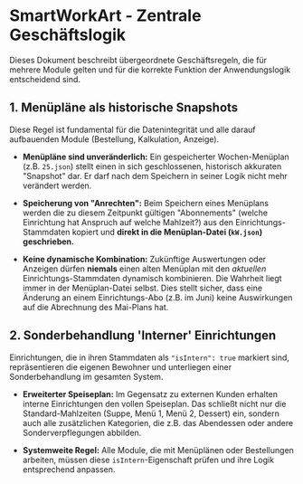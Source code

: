 # SmartWorkArt - Zentrale Geschäftslogik

Dieses Dokument beschreibt übergeordnete Geschäftsregeln, die für mehrere Module gelten und für die korrekte Funktion der Anwendungslogik entscheidend sind.

## 1. Menüpläne als historische Snapshots

Diese Regel ist fundamental für die Datenintegrität und alle darauf aufbauenden Module (Bestellung, Kalkulation, Anzeige).

-   **Menüpläne sind unveränderlich:** Ein gespeicherter Wochen-Menüplan (z.B. `25.json`) stellt einen in sich geschlossenen, historisch akkuraten "Snapshot" dar. Er darf nach dem Speichern in seiner Logik nicht mehr verändert werden.

-   **Speicherung von "Anrechten":** Beim Speichern eines Menüplans werden die zu diesem Zeitpunkt gültigen "Abonnements" (welche Einrichtung hat Anspruch auf welche Mahlzeit?) aus den Einrichtungs-Stammdaten kopiert und **direkt in die Menüplan-Datei (`kW.json`) geschrieben.**

-   **Keine dynamische Kombination:** Zukünftige Auswertungen oder Anzeigen dürfen **niemals** einen alten Menüplan mit den *aktuellen* Einrichtungs-Stammdaten dynamisch kombinieren. Die Wahrheit liegt immer in der Menüplan-Datei selbst. Dies stellt sicher, dass eine Änderung an einem Einrichtungs-Abo (z.B. im Juni) keine Auswirkungen auf die Abrechnung des Mai-Plans hat.

## 2. Sonderbehandlung 'Interner' Einrichtungen

Einrichtungen, die in ihren Stammdaten als `"isIntern": true` markiert sind, repräsentieren die eigenen Bewohner und unterliegen einer Sonderbehandlung im gesamten System.

-   **Erweiterter Speiseplan:** Im Gegensatz zu externen Kunden erhalten interne Einrichtungen den vollen Speiseplan. Das schließt nicht nur die Standard-Mahlzeiten (Suppe, Menü 1, Menü 2, Dessert) ein, sondern auch alle zusätzlichen Kategorien, die z.B. das Abendessen oder andere Sonderverpflegungen abbilden.

-   **Systemweite Regel:** Alle Module, die mit Menüplänen oder Bestellungen arbeiten, müssen diese `isIntern`-Eigenschaft prüfen und ihre Logik entsprechend anpassen. 